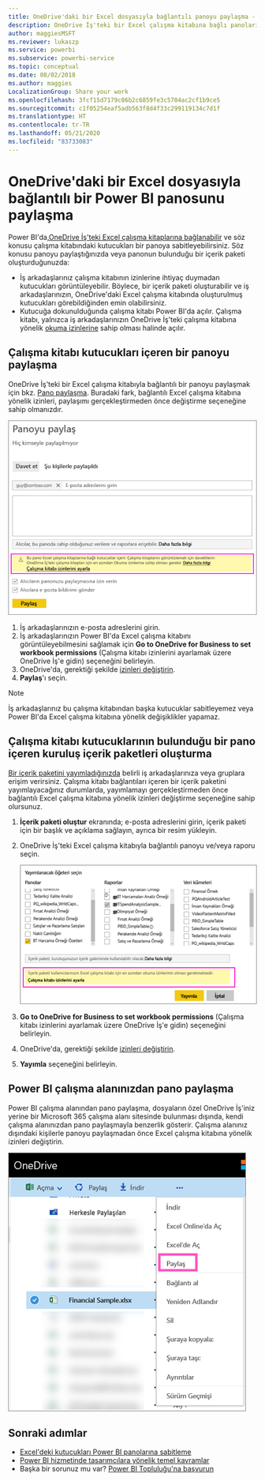 ```yaml
---
title: OneDrive'daki bir Excel dosyasıyla bağlantılı panoyu paylaşma - Power BI
description: OneDrive İş'teki bir Excel çalışma kitabına bağlı panoları (söz konusu çalışma kitabından sabitlenen kutucuklar içeren) paylaşma hakkında bilgi edinin.
author: maggiesMSFT
ms.reviewer: lukaszp
ms.service: powerbi
ms.subservice: powerbi-service
ms.topic: conceptual
ms.date: 08/02/2018
ms.author: maggies
LocalizationGroup: Share your work
ms.openlocfilehash: 3fcf15d7179c86b2c6859fe3c5704ac2cf1b9ce5
ms.sourcegitcommit: c1f05254eaf5adb563f8d4f33c299119134c7d1f
ms.translationtype: HT
ms.contentlocale: tr-TR
ms.lasthandoff: 05/21/2020
ms.locfileid: "83733083"
---
```

# <a name="share-a-power-bi-dashboard-that-links-to-an-excel-file-in-onedrive"></a>OneDrive'daki bir Excel dosyasıyla bağlantılı bir Power BI panosunu paylaşma
Power BI'da,[OneDrive İş'teki Excel çalışma kitaplarına bağlanabilir](../connect-data/service-excel-workbook-files.md) ve söz konusu çalışma kitabındaki kutucukları bir panoya sabitleyebilirsiniz. Söz konusu panoyu paylaştığınızda veya panonun bulunduğu bir içerik paketi oluşturduğunuzda:

* İş arkadaşlarınız çalışma kitabının izinlerine ihtiyaç duymadan kutucukları görüntüleyebilir. Böylece, bir içerik paketi oluşturabilir ve iş arkadaşlarınızın, OneDrive'daki Excel çalışma kitabında oluşturulmuş kutucukları görebildiğinden emin olabilirsiniz.
* Kutucuğa dokunulduğunda çalışma kitabı Power BI'da açılır. Çalışma kitabı, yalnızca iş arkadaşlarınızın OneDrive İş'teki çalışma kitabına yönelik [okuma izinlerine](https://support.office.com/article/Share-documents-or-folders-in-Office-365-1fe37332-0f9a-4719-970e-d2578da4941c) sahip olması halinde açılır.

## <a name="share-a-dashboard-that-contains-workbook-tiles"></a>Çalışma kitabı kutucukları içeren bir panoyu paylaşma
OneDrive İş'teki bir Excel çalışma kitabıyla bağlantılı bir panoyu paylaşmak için bkz. [Pano paylaşma](service-share-dashboards.md). Buradaki fark, bağlantılı Excel çalışma kitabına yönelik izinleri, paylaşımı gerçekleştirmeden önce değiştirme seçeneğine sahip olmanızdır.

  ![Panoyu paylaş iletişim kutusu](media/service-share-dashboard-that-links-to-excel-onedrive/pbi_share_workbk.png)

1. İş arkadaşlarınızın e-posta adreslerini girin.
2. İş arkadaşlarınızın Power BI'da Excel çalışma kitabını görüntüleyebilmesini sağlamak için **Go to OneDrive for Business to set workbook permissions** (Çalışma kitabı izinlerini ayarlamak üzere OneDrive İş'e gidin) seçeneğini belirleyin.
3. OneDrive'da, gerektiği şekilde [izinleri değiştirin](https://support.office.com/article/Share-files-and-folders-and-change-permissions-9fcc2f7d-de0c-4cec-93b0-a82024800c07).
4. **Paylaş**'ı seçin.

>[!NOTE]
>İş arkadaşlarınız bu çalışma kitabından başka kutucuklar sabitleyemez veya Power BI'da Excel çalışma kitabına yönelik değişiklikler yapamaz.
> 
> 

## <a name="create-an-organizational-content-pack-with-a-dashboard-that-contains-workbook-tiles"></a>Çalışma kitabı kutucuklarının bulunduğu bir pano içeren kuruluş içerik paketleri oluşturma
[Bir içerik paketini yayımladığınızda](service-organizational-content-pack-create-and-publish.md) belirli iş arkadaşlarınıza veya gruplara erişim verirsiniz. Çalışma kitabı bağlantıları içeren bir içerik paketini yayımlayacağınız durumlarda, yayımlamayı gerçekleştirmeden önce bağlantılı Excel çalışma kitabına yönelik izinleri değiştirme seçeneğine sahip olursunuz.

1. **İçerik paketi oluştur** ekranında; e-posta adreslerini girin, içerik paketi için bir başlık ve açıklama sağlayın, ayrıca bir resim yükleyin.
2. OneDrive İş'teki Excel çalışma kitabıyla bağlantılı panoyu ve/veya raporu seçin.
   
    ![Bir içerik paketindeki Excel çalışma kitabı](media/service-share-dashboard-that-links-to-excel-onedrive/pbi_contpack_workbk.png)
3. **Go to OneDrive for Business to set workbook permissions** (Çalışma kitabı izinlerini ayarlamak üzere OneDrive İş'e gidin) seçeneğini belirleyin.
4. OneDrive'da, gerektiği şekilde [izinleri değiştirin](https://support.office.com/article/Share-files-and-folders-and-change-permissions-9fcc2f7d-de0c-4cec-93b0-a82024800c07).
5. **Yayımla** seçeneğini belirleyin.

## <a name="share-a-dashboard-from-a-power-bi-workspace"></a>Power BI çalışma alanınızdan pano paylaşma
Power BI çalışma alanından pano paylaşma, dosyaların özel OneDrive İş'iniz yerine bir Microsoft 365 çalışma alanı sitesinde bulunması dışında, kendi çalışma alanınızdan pano paylaşmayla benzerlik gösterir. Çalışma alanınız dışındaki kişilerle panoyu paylaşmadan önce Excel çalışma kitabına yönelik izinleri değiştirin.

![OneDrive'dan paylaşma](media/service-share-dashboard-that-links-to-excel-onedrive/pbi_onedriveshare.png)

## <a name="next-steps"></a>Sonraki adımlar
* [Excel'deki kutucukları Power BI panolarına sabitleme](../create-reports/service-dashboard-pin-tile-from-excel.md)
* [Power BI hizmetinde tasarımcılara yönelik temel kavramlar](../fundamentals/service-basic-concepts.md)
* Başka bir sorunuz mu var? [Power BI Topluluğu'na başvurun](https://community.powerbi.com/)

